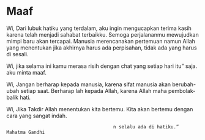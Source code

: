 # Maaf 
Wi, Dari lubuk hatiku yang terdalam, aku ingin mengucapkan terima kasih karena telah menjadi sahabat terbaikku. Semoga perjalananmu mewujudkan mimpi baru akan tercapai. Manusia merencanakan pertemuan namun Allah yang menentukan jika akhirnya harus ada perpisahan, tidak ada yang harus di sesali. 

Wi, jika selama ini kamu merasa risih dengan chat yang setiap hari itu” saja. aku minta maaf.

Wi, Jangan berharap kepada manusia, karena sifat manusia akan berubah-ubah setiap saat. Berharap lah kepada Allah, karena Allah maha pembolak-balik hati.

Wi, Jika Takdir Allah menentukan kita bertemu. Kita akan bertemu dengan cara yang sangat indah. 

                                           n selalu ada di hatiku.”                                                                  Mahatma Gandhi









